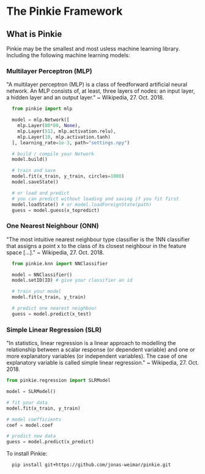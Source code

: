 # The Pinkie Framework

## What is Pinkie
Pinkie may be the smallest and most usless machine learning library. Including the
following machine learning models:

### Multilayer Perceptron (MLP)
"A multilayer perceptron (MLP) is a class of feedforward artificial neural network.
An MLP consists of, at least, three layers of nodes:
an input layer, a hidden layer and an output layer." ~ Wikipedia, 27. Oct. 2018.
```python
  from pinkie import mlp

  model = mlp.Network([
    mlp.Layer(80*80, None),
    mlp.Layer(512, mlp.activation.relu),
    mlp.Layer(10, mlp.activation.tanh)
  ], learning_rate=1e-3, path="settings.npy")

  # build / compile your Network
  model.build()

  # train and save
  model.fit(x_train, y_train, circles=1000)
  model.saveState()

  # or load and predict
  # you can predict without loading and saving if you fit first
  model.loadState() # or model.loadForeignState(path)
  guess = model.guess(x_topredict)
```

### One Nearest Neighbour (ONN)
"The most intuitive nearest neighbour type classifier is the 1NN classifier
that assigns a point x to the class of its closest neighbour in the feature space [...]." ~ Wikipedia, 27. Oct. 2018.
```python
  from pinkie.knn import NNClassifier

  model = NNClassifier()
  model.setID(ID) # give your classifier an id

  # train your model
  model.fit(x_train, y_train)

  # predict one nearest neighbour
  guess = model.predict(x_test)
```

### Simple Linear Regression (SLR)
"In statistics, linear regression is a linear approach to modelling
the relationship between a scalar response (or dependent variable)
and one or more explanatory variables (or independent variables).
The case of one explanatory variable is called simple linear regression." ~ Wikipedia, 27. Oct. 2018.
```python
from pinkie.regression import SLRModel

model = SLRModel()

# fit your data
model.fit(x_train, y_train)

# model coefficients
coef = model.coef

# predict new data
guess = model.predict(x_predict)
```

To install Pinkie:
```
  pip install git+https://github.com/jonas-weimar/pinkie.git
```
